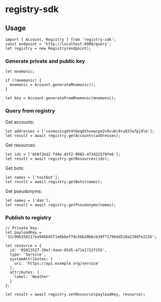 # registry-sdk

## Usage

```
import { Account, Registry } from 'registry-sdk';
const endpoint = 'http://localhost:8080/query';
let registry = new Registry(endpoint);
```

### Generate private and public key

```
let mnemonic;

if (!mnemonic) {
  mnemonic = Account.generateMnemonic();
}

let key = Account.generateFromMnemonic(mnemonic);
```

### Query from registry

Get accounts:

```
let addresses = ['cosmos1sgdt4t6eq6thsewcpe2v9cu6c9ru837w7pj9lm'];
let result = await registry.getAccounts(addresses);
```

Get resources:

```
let ids = ['650f3ed2-f44e-43f2-9985-473422579fe6'];
let result = await registry.getResources(ids);
```

Get bots:

```
let names = ['testbot'];
let result = await registry.getBots(names);
```

Get pseudonyms:

```
let names = ['dan'];
let result = await registry.getPseudonyms(names);
```

### Publish to registry

```
// Private key.
let payloadKey = '31c90b358117ea94bb45f1e6bbef7dc5bb20b6cb39f71790dd510a2190fe222b';

let resource = {
  id: '05013527-30ef-4aee-85d5-a71e1722f255',
  type: 'Service',
  systemAttributes: {
    uri: 'https://api.example.org/service'
  },
  attributes: {
    label: 'Weather'
  }
};

let result = await registry.setResource(payloadKey, resource);
```
